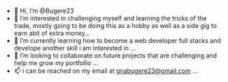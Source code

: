- 👋 Hi, I’m @Bugere23
- 👀 I’m interested in challenging myself and learning the tricks of the trade, mostly going to be doing this as a hobby as well as a side gig to earn abit of extra money...
- 🌱 I’m currently learning how to become a web developer full stacks and develope another skill i am interested in ...
- 💞️ I’m looking to collaborate on future projects that are challenging and help me grow my portfollio ...
- 📫 i can be reached on my email at gnabugere23@gmail.com  ...

<!---
Bugere23/Bugere23 is a ✨ special ✨ repository because its `README.md` (this file) appears on your GitHub profile.
You can click the Preview link to take a look at your changes.
--->
